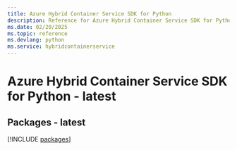 ```yaml
---
title: Azure Hybrid Container Service SDK for Python
description: Reference for Azure Hybrid Container Service SDK for Python
ms.date: 02/20/2025
ms.topic: reference
ms.devlang: python
ms.service: hybridcontainerservice
---
```

# Azure Hybrid Container Service SDK for Python - latest
## Packages - latest
[!INCLUDE [packages](hybrid-container-service-index.md)]